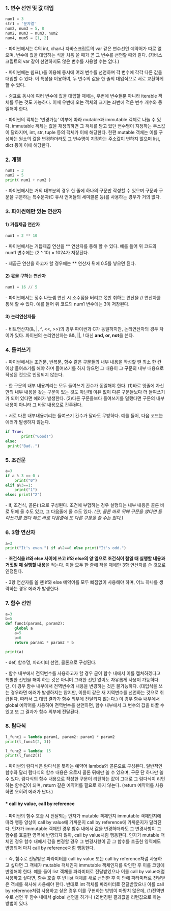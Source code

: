 ### 1. 변수 선언 및 값 대입

```python
num1 = 3
str1 = '문자열'
num2, num3 = 5, 8
num2, num3 = num3, num2
num4, num5 = [1, 2]
```

\- 파이썬에서는 C의 int, char나 자바스크립트의 var 같은 변수선언 예약어가 따로 없으며, 변수에 값을 대입하는 식을 처음 쓸 때가 곧 그 변수를 선언할 때와 같다. (자바스크립트의 var 같이 선언하지도 않은 변수를 사용할 수는 없다.)

\- 파이썬에는 쉼표(,)를 이용해 동시에 여러 변수를 선언하며 각 변수에 각각 다른 값을 대입할 수 있다. 이 특성을 이용하여, 두 변수의 값을 한 줄의 대입식으로 서로 교환하게 할 수 있다.

\- 쉼표로 동시에 여러 변수에 값을 대입할 때에는, 우변에 변수들뿐 아니라 iterable 객체를 두는 것도 가능하다. 이때 우변에 오는 객체의 크기는 좌변에 적은 변수 개수와 동일해야 한다.

\- 파이썬의 객체는 '변경가능' 여부에 따라 mutable과 immutable 객체로 나눌 수 있다. immutable 객체는 값을 재정의하면 그 객체를 담고 있던 변수명이 지정하는 주소값이 달라지며, int, str, tuple 등의 객체가 이에 해당한다. 한편 mutable 객체는 이를 구성하는 원소의 값을 변경하더라도 그 변수명이 지정하는 주소값이 변하지 않으며 list, dict 등이 이에 해당한다.


### 2. 개행

```python
num1 = 3
num2 = 5
print( num1 + num2 )
```

\- 파이썬에서는 거의 대부분의 경우 한 줄에 하나의 구문만 작성할 수 있으며 구문과 구문을 구분하는 특수문자(C 유사 언어들의 세미콜론 등)를 사용하는 경우가 거의 없다.


### 3. 파이썬에만 있는 연산자

#### 1) 거듭제곱 연산자

```python
num1 = 2 ** 10
```

\- 파이썬에서는 거듭제곱 연산을 ** 연산자를 통해 할 수 있다. 예를 들어 위 코드의 num1 변수에는 \(2 ^ 10\) = 1024가 저장된다.

\- 제곱근 연산을 하고자 할 경우에는 ** 연산자 뒤에 0.5를 넣으면 된다.

#### 2) 몫을 구하는 연산자

```python
num1 = 16 // 5
```

\- 파이썬에서는 정수 나눗셈 연산 시 소수점을 버리고 몫만 취하는 연산을 // 연산자를 통해 할 수 있다. 예를 들어 위 코드의 num1 변수에는 3이 저장된다.

#### 3) 논리연산자들

\- 비트연산자(&, \|, ^, \<<, >>)의 경우 파이썬과 C가 동일하지만, 논리연산자의 경우 차이가 있다. 파이썬의 논리연산자는 &&, \|\|, ! 대신 **and, or, not**을 쓴다.


### 4. 들여쓰기

\- 파이썬에서는 조건문, 반복문, 함수 같은 구문들의 내부 내용을 작성할 땐 최소 한 칸 이상 들여쓰기를 해야 하며 들여쓰기를 하지 않으면 그 내용이 그 구문의 내부 내용으로 작성된 것으로 인정되지 않는다.

\- 한 구문의 내부 내용끼리는 모두 들여쓰기 칸수가 동일해야 한다. (1)바로 윗줄에 자신만의 내부 내용을 갖는 구문이 있는 것도 아닌데 이유 없이 다른 구문들보다 더 들여쓰기가 되어 있다면 에러가 발생한다. (2)다른 구문들보다 들여쓰기를 덜했다면 구문의 내부 내용이 아니라 그 바깥 내용으로 간주된다.

\- 서로 다른 내부내용끼리는 들여쓰기 칸수가 달라도 무방하다. 예를 들어, 다음 코드는 에러가 발생하지 않는다.

```python
if True:
       print("Good!")
else:
 print("Bad..")
```

### 5. 조건문

```python
a=3
if a % 3 == 0 : 
    print("0")
elif a%3==1: 
    print("1")
else: print("2")
```

\- if, 조건식, 콜론(:)으로 구성된다. 조건에 부합하는 경우 실행되는 내부 내용은 콜론 바로 뒤에 올 수도 있고, 그 다음줄에 올 수도 있다. _(단, 콜론 바로 뒤에 구문을 썼다면 들여쓰기를 했다 해도 바로 다음줄에 또 다른 구문을 쓸 수는 없다.)_


### 6. 3항 연산자

```python
a=3
print("It's even.") if a%2==0 else print("It's odd.")
```

\- **조건식을 if와 else 사이에 쓰고 if와 else의 양 옆으로 조건식이 참일 때 실행할 내용과 거짓일 때 실행할 내용**을 적는다. 이들 모두 한 줄에 적을 때에만 3항 연산자를 쓴 것으로 인정된다.

\- 3항 연산자를 쓸 땐 if와 else 예약어를 모두 빠짐없이 사용해야 하며, 어느 하나를 생략하는 경우 에러가 발생한다.

### 7. 함수 선언

```python
a=3
b=5
def func1(param1, param2):
    global a
    a=5
    b=6
    return param1 * param2 * b

print(a)
```

\- def, 함수명, 파라미터 선언, 콜론으로 구성된다.

\- 함수 내부에서 전역변수를 사용하고자 할 경우 굳이 함수 내에서 이를 캡쳐하겠다고 특별한 선언을 해야 하는 것은 아니며 그러한 선언 없이도 자유롭게 사용이 가능하다. 단, 이 경우 함수 내부에서 전역변수의 내용을 변경하는 것은 불가능하다. (대입식을 쓰는 경우라면 에러가 발생하지는 않지만, 이름이 같은 새 지역변수를 선언하는 것으로 취급된다. 따라서 그 대입 결과가 함수 외부에 전달되지 않는다.) 이 경우 함수 내부에서 global 예약어를 사용하여 전역변수를 선언하면, 함수 내부에서 그 변수의 값을 바꿀 수 있고 또 그 결과가 함수 외부에 전달된다.



### 8. 람다식

```python
l_func1 = lambda param1, param2: param1 * param2
print(l_func1(2, 3))

l_func2 = lambda: 15
print(l_func2())
```

\- 파이썬의 람다식은 람다식을 뜻하는 예약어 lambda와 콜론으로 구성된다. 일반적인 함수와 달리 람다식의 함수 내용은 오로지 콜론 뒤에만 쓸 수 있으며, 구문 단 하나만 쓸 수 있다. 람다식의 함수 내용으로 작성한 구문이 리턴하는 값이 그대로 그 람다식이 리턴하는 함수값이 되며, return 같은 예약어를 필요로 하지 않는다. (return 예약어를 사용하면 오히려 에러가 난다.)



#### * call by value, call by reference

\- 파이썬의 함수 호출 시 전달되는 인자가 mutable 객체인지 immutable 객체인지에 따라 행동 양상이 call by value에 가까운지 call by reference에 가까운지가 달라진다. 인자가 immutable 객체인 경우 함수 내에서 값을 변경하더라도 그 변경사항이 그 함수를 호출한 영역에 반영되지 않아, call by value처럼 행동한다. 인자가 mutable 객체인 경우 함수 내에서 값을 변경할 경우 그 변경사항이 곧 그 함수를 호출한 영역에도 반영되어 마치 call by reference처럼 행동한다.

\- 즉, 함수로 전달받은 파라미터를 call by value 또는 call by reference처럼 사용하고 싶다면 그 객체가 mutable 객체인지 immutable 객체인지를 확인한 후 이를 코딩에 반영해야 한다. 예를 들어 list 객체를 파라미터로 전달받았으나 이를 call by value처럼 사용하고 싶다면, 함수 호출 후 빈 list 객체를 새로 선언한 후 이 안에 파라미터로 전달받은 객체를 복사해 사용해야 한다. 반대로 int 객체를 파라미터로 전달받았으나 이를 call by reference처럼 사용하고 싶은 경우 이를 구현하는 방법이 마땅치 않은데, (1)전역변수로 선언 후 함수 내에서 global 선언을 하거나 (2)변경된 결과값을 리턴값으로 하는 방법이 있다. 
